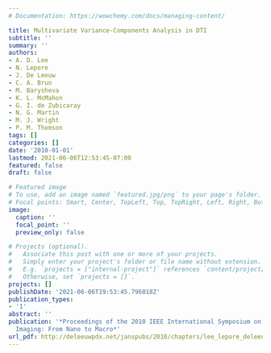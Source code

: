 ```yaml
---
# Documentation: https://wowchemy.com/docs/managing-content/

title: Multivariate Variance-Components Analysis in DTI
subtitle: ''
summary: ''
authors:
- A. D. Lee
- N. Lepore
- J. De Leeuw
- C. A. Brun
- M. Barysheva
- K. L. McMahon
- G. I. de Zubicaray
- N. G. Martin
- M. J. Wright
- P. M. Thomson
tags: []
categories: []
date: '2010-01-01'
lastmod: 2021-06-06T12:53:45-07:00
featured: false
draft: false

# Featured image
# To use, add an image named `featured.jpg/png` to your page's folder.
# Focal points: Smart, Center, TopLeft, Top, TopRight, Left, Right, BottomLeft, Bottom, BottomRight.
image:
  caption: ''
  focal_point: ''
  preview_only: false

# Projects (optional).
#   Associate this post with one or more of your projects.
#   Simply enter your project's folder or file name without extension.
#   E.g. `projects = ["internal-project"]` references `content/project/deep-learning/index.md`.
#   Otherwise, set `projects = []`.
projects: []
publishDate: '2021-06-06T19:53:45.796018Z'
publication_types:
- '1'
abstract: ''
publication: '*Proceedings of the 2010 IEEE International Symposium on Biomedical
  Imaging: From Nano to Macro*'
url_pdf: http://deleeuwpdx.net/janspubs/2010/chapters/lee_lepore_deleeuw_brun_barysheva_mcmahon_dezubicaray_martin_wright_thompson_C_10.pdf
---
```

